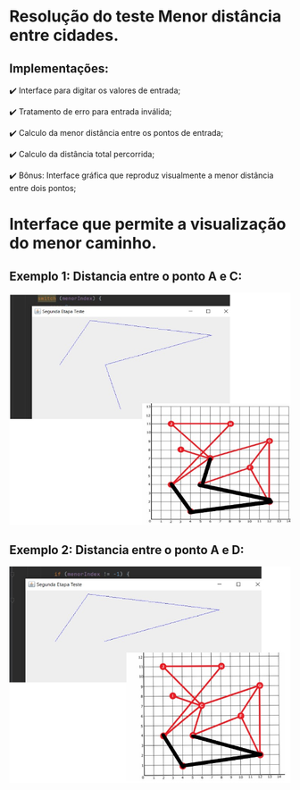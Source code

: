 # Resolução do teste Menor distância entre cidades.
## Implementações:

:heavy_check_mark: Interface para digitar os valores de entrada;

:heavy_check_mark: Tratamento de erro para entrada inválida;

:heavy_check_mark: Calculo da menor distância entre os pontos de entrada;

:heavy_check_mark: Calculo da distância total percorrida;

:heavy_check_mark: Bônus: Interface gráfica que reproduz visualmente a menor distância entre dois pontos;

# Interface que permite a visualização do menor caminho.

## Exemplo 1: Distancia entre o ponto A e C:

![Desktop 1](https://github.com/joaooujdq/segunda_etapa_28042022/blob/main/imagem_exemplo1.jpg)


## Exemplo 2: Distancia entre o ponto A e D:

 ![Desktop 1](https://github.com/joaooujdq/segunda_etapa_28042022/blob/main/exemplo2.jpg)
